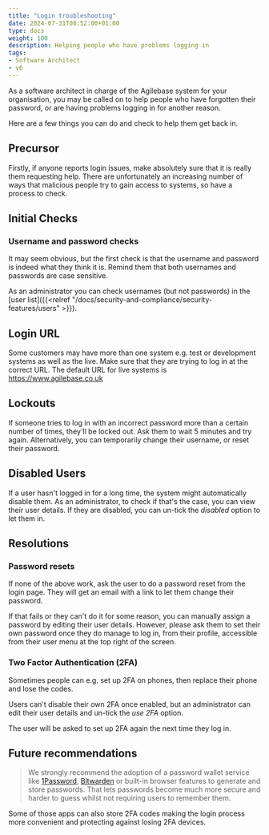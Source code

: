 ```yaml
---
title: "Login troubleshooting"
date: 2024-07-31T08:52:00+01:00
type: docs
weight: 100
description: Helping people who have problems logging in
tags:
- Software Architect
- v6
---
```

As a software architect in charge of the Agilebase system for your organisation, 
you may be called on to help people who have forgotten their password, or are having problems logging in for another reason.

Here are a few things you can do and check to help them get back in.

## Precursor
Firstly, if anyone reports login issues, make absolutely sure that it is really them requesting help. There are unfortunately an increasing number of ways that malicious people try to gain access to systems, so have a process to check.

## Initial Checks
### Username and password checks
It may seem obvious, but the first check is that the username and password is indeed what they think it is. Remind them that both usernames and passwords are case sensitive.

As an administrator you can check usernames (but not passwords) in the [user list]({{<relref "/docs/security-and-compliance/security-features/users" >}}).

## Login URL
Some customers may have more than one system e.g. test or development systems as well as the live. Make sure that they are trying to log in at the correct URL. The default URL for live systems is https://www.agilebase.co.uk

## Lockouts
If someone tries to log in with an incorrect password more than a certain number of times, they'll be locked out. Ask them to wait 5 minutes and try again.
Alternatively, you can temporarily change their username, or reset their password.

## Disabled Users
If a user hasn't logged in for a long time, the system might automatically disable them.
As an administrator, to check if that's the case, you can view their user details. If they are disabled, you can un-tick the _disabled_ option to let them in.

## Resolutions
### Password resets
If none of the above work, ask the user to do a password reset from the login page. They will get an email with a link to let them change their password.

If that fails or they can't do it for some reason, you can manually assign a password by editing their user details. However, please ask them to set their own password once they do manage to log in, from their profile, accessible from their user menu at the top right of the screen.

### Two Factor Authentication (2FA)
Sometimes people can e.g. set up 2FA on phones, then replace their phone and lose the codes.

Users can't disable their own 2FA once enabled, but an administrator can edit their user details and un-tick the _use 2FA_ option.

The user will be asked to set up 2FA again the next time they log in.

## Future recommendations
> We strongly recommend the adoption of a password wallet service like [1Password](https://1password.com/), [Bitwarden](https://bitwarden.com) or built-in browser features to generate and store passwords. That lets passwords become much more secure and harder to guess whilst not requiring users to remember them.

Some of those apps can also store 2FA codes making the login process more convenient and protecting against losing 2FA devices.